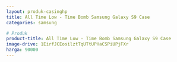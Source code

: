 ```yaml
---
layout: produk-casinghp
title: All Time Low - Time Bomb Samsung Galaxy S9 Case
categories: samsung

# Produk
product-title: All Time Low - Time Bomb Samsung Galaxy S9 Case
image-drive: 1EirfJCEosilztTqUTtUPHaCSPiUPjFXr
harga: 90000
---
```


